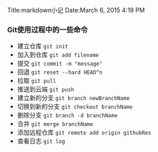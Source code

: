Title:markdown小记
Date:March 6, 2015 4:19 PM

### Git使用过程中的一些命令
- 建立仓库 `git init`
- 加入到仓库 `git add filename`
- 提交 `git commit -m "message"`
- 回退 `git reset --hard HEAD^n`
- 拉取 `git pull`
- 推送到云端 `git push`
- 建立新的分支 `git branch newBranchName`
- 切换到新的分支 `git checkout branchName`
- 删除分支 `git branch -d branchName`
- 合并 `git merge branchName`
- 添加远程仓库 `git remote add origin githubRes`
- 查看日志 `git log`